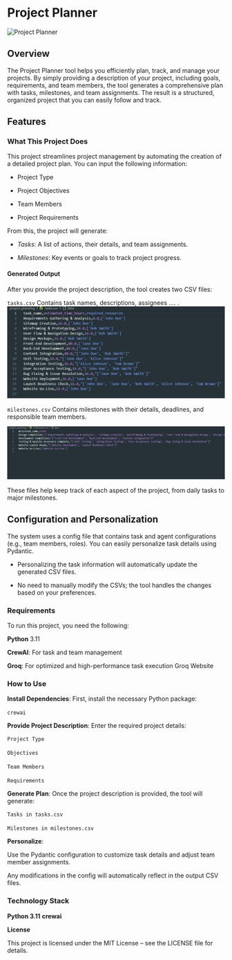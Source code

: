 # Project Planner
![Project Planner](data/project%20planner.png)

## Overview
The Project Planner tool helps you efficiently plan, track, and manage your projects. By simply providing a description of your project, including goals, requirements, and team members, the tool generates a comprehensive plan with tasks, milestones, and team assignments. The result is a structured, organized project that you can easily follow and track.



## Features
### What This Project Does
This project streamlines project management by automating the creation of a detailed project plan. You can input the following information:

- Project Type

- Project Objectives

- Team Members

- Project Requirements

From this, the project will generate:

- *Tasks*: A list of actions, their details, and team assignments.

- *Milestones*: Key events or goals to track project progress.

#### Generated Output
After you provide the project description, the tool creates two CSV files:

`tasks.csv`
Contains task names, descriptions, assignees .... .
![tasks](data/task.png)


`milestones.csv`
Contains milestones with their details, deadlines, and responsible team members.

![milestones](data/milestones.png)

These files help keep track of each aspect of the project, from daily tasks to major milestones.

## Configuration and Personalization
The system uses a config file that contains task and agent configurations (e.g., team members, roles). You can easily personalize task details using Pydantic.

- Personalizing the task information will automatically update the generated CSV files.

- No need to manually modify the CSVs; the tool handles the changes based on your preferences.

### Requirements
To run this project, you need the following:

**Python** 3.11

**CrewAI**: For task and team management

**Groq**: For optimized and high-performance task execution
Groq Website

### How to Use 
**Install Dependencies**: 
First, install the necessary Python package:

`crewai` 

**Provide Project Description**: Enter the required project details:
```
Project Type

Objectives

Team Members

Requirements
```



**Generate Plan**: Once the project description is provided, the tool will generate:
```
Tasks in tasks.csv

Milestones in milestones.csv
```


**Personalize**:

Use the Pydantic configuration to customize task details and adjust team member assignments.

Any modifications in the config will automatically reflect in the output CSV files.

### Technology Stack
**Python 3.11**
**crewai**



**License**

This project is licensed under the MIT License – see the LICENSE file for details.

